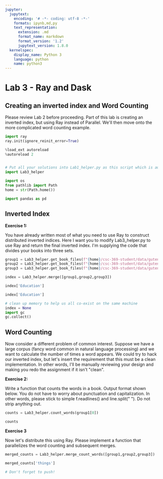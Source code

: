 ```yaml
---
jupyter:
  jupytext:
    encoding: '# -*- coding: utf-8 -*-'
    formats: ipynb,md,py
    text_representation:
      extension: .md
      format_name: markdown
      format_version: '1.2'
      jupytext_version: 1.8.0
  kernelspec:
    display_name: Python 3
    language: python
    name: python3
---
```


<!-- #region slideshow={"slide_type": "slide"} -->
# Lab 3 - Ray and Dask

## Creating an inverted index and Word Counting

Please review Lab 2 before proceeding. Part of this lab is creating an inverted index, but using Ray instead of Parallel. We'll then move onto the more complicated word counting example.
<!-- #endregion -->

```python slideshow={"slide_type": "skip"}
import ray
ray.init(ignore_reinit_error=True)
```

```python slideshow={"slide_type": "skip"}
%load_ext autoreload
%autoreload 2


# Put all your solutions into Lab1_helper.py as this script which is autograded
import Lab3_helper
    
import os
from pathlib import Path
home = str(Path.home())

import pandas as pd
```

## Inverted Index

<!-- #region slideshow={"slide_type": "subslide"} -->
**Exercise 1:**

You have already written most of what you need to use Ray to construct distributed inverted indices. Here I want you to modify Lab3_helper.py to use Ray and return the final inverted index. I'm supplying the code that divides your books into three sets.
<!-- #endregion -->

```python slideshow={"slide_type": "subslide"}
group1 = Lab3_helper.get_book_files(f"{home}/csc-369-student/data/gutenberg/group1")
group2 = Lab3_helper.get_book_files(f"{home}/csc-369-student/data/gutenberg/group2")
group3 = Lab3_helper.get_book_files(f"{home}/csc-369-student/data/gutenberg/group3")
```

```python slideshow={"slide_type": "subslide"}
index = Lab3_helper.merge([group1,group2,group3])
```

```python
index['Education']
```

```python slideshow={"slide_type": "subslide"}
index['Education']
```

```python
# clean up memory to help us all co-exist on the same machine
index = None
import gc
gc.collect()
```

## Word Counting
Now consider a different problem of common interest. Suppose we have a large corpus (fancy word common in natural language processing) and we want to calculate the number of times a word appears. We could try to hack our inverted index, but let's insert the requirement that this must be a clean implementation. In other words, I'll be manually reviewing your design and making you redo the assignment if it isn't "clean". 

<!-- #region slideshow={"slide_type": "subslide"} -->
**Exercise 2:**

Write a function that counts the words in a book. Output format shown below. You do not have to worry about punctuation and capitalization. In other words, please stick to simple f.readlines() and line.split(" "). Do not strip anything out.
<!-- #endregion -->

```python
counts = Lab3_helper.count_words(group1[0])
```

```python tags=[] jupyter={"outputs_hidden": true}
counts
```

<!-- #region slideshow={"slide_type": "subslide"} -->
**Exercise 3**

Now let's distribute this using Ray. Please implement a function that parallelizes the word counting and subsequent merges.
<!-- #endregion -->

```python
merged_counts = Lab3_helper.merge_count_words([group1,group2,group3])
```

```python
merged_counts['things']
```

```python slideshow={"slide_type": "skip"} tags=[]
# Don't forget to push!
```
```python

```
